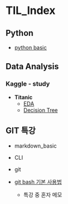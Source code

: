 # TIL_Index

>  

## Python

* [python basic](https://github.com/lsGee/TIL/blob/master/01.Python%20basic/python_basic.ipynb)



## Data Analysis
### Kaggle - study
* **Titanic**
  * [EDA](https://github.com/lsGee/TIL/blob/master/02.kaggle/Titanic_1_EDA.ipynb)
  * [Decision Tree](https://github.com/lsGee/TIL/blob/master/02.kaggle/Titanic_2_DecisionTree.ipynb)



## GIT 특강

* markdown_basic

* CLI

* git

* [git bash 기본 사용법](https://github.com/lsGee/TIL/blob/master/99.%ED%8A%B9%EA%B0%95(git%26markdown)/03_git%20bash%20%EA%B8%B0%EB%B3%B8%EC%82%AC%EC%9A%A9%EB%B2%95.md)
  * 특강 중 혼자 메모
